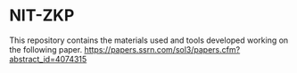 # NIT-ZKP
This repository contains the materials used and tools developed working on the following paper.
https://papers.ssrn.com/sol3/papers.cfm?abstract_id=4074315


